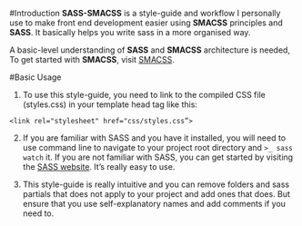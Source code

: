 #Introduction
**SASS-SMACSS** is a style-guide and workflow I personally use to make front end development easier using **SMACSS** principles and **SASS**. It basically helps you write sass in a more organised way.

A basic-level understanding of **SASS** and **SMACSS** architecture is needed, To get started with **SMACSS**, visit [SMACSS](http://www.smacss.com).

#Basic Usage

1. To use this style-guide, you need to link to the compiled CSS file (styles.css) in your template head tag like this:

  `<link rel="stylesheet" href="css/styles.css”>`
  
2. If you are familiar with SASS and you have it installed, you will need to use command line to navigate to your project root directory and `>_ sass watch` it. If you are not familiar with SASS, you can get started by visiting the [SASS website](http://www.sass-lang.com). It’s really easy to use.

3. This style-guide is really intuitive and you can remove folders and sass partials that does not apply to your project and add ones that does. But ensure that you use self-explanatory names and add comments if you need to.
